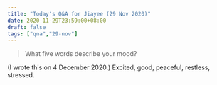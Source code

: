```yaml
---
title: "Today's Q&A for Jiayee (29 Nov 2020)"
date: 2020-11-29T23:59:00+08:00
draft: false
tags: ["qna","29-nov"]
---
```

> What five words describe your mood?

(I wrote this on 4 December 2020.) Excited, good, peaceful, restless, stressed.
